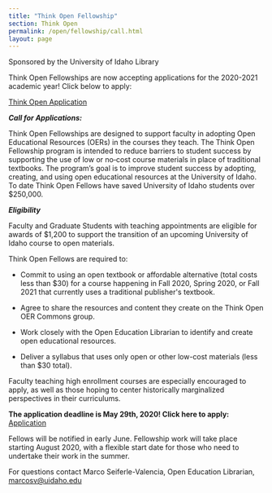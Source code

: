 ```yaml
---
title: "Think Open Fellowship"
section: Think Open
permalink: /open/fellowship/call.html
layout: page
---
```


Sponsored by the University of Idaho Library

Think Open Fellowships are now accepting applications for the 2020-2021 academic year! 
Click below to apply:

<a href="https://uidaho.co1.qualtrics.com/jfe/form/SV_9ts4qDf4pTXifpr" class="btn btn-outline-pride-gold">Think Open Application</a>

**_Call for Applications:_**

Think Open Fellowships are designed to support faculty in adopting Open Educational Resources (OERs) in the courses they teach. The Think Open Fellowship program is intended to reduce barriers to student success by supporting the use of low or no‐cost course materials in place of traditional textbooks. The program’s goal is to improve student success by adopting, creating, and using open educational resources at the University of Idaho. To date Think Open Fellows have saved University of Idaho students over $250,000.

**_Eligibility_**

Faculty and Graduate Students with teaching appointments are eligible for awards of $1,200 to support the transition of an upcoming University of Idaho course to open materials.

Think Open Fellows are required to:

*   Commit to using an open textbook or affordable alternative (total costs less than $30) for a course happening in Fall 2020, Spring 2020, or Fall 2021 that currently uses a traditional publisher's textbook.

*   Agree to share the resources and content they create on the Think Open OER Commons group.

*   Work closely with the Open Education Librarian to identify and create open educational resources.

*   Deliver a syllabus that uses only open or other low-cost materials (less than $30 total).

Faculty teaching high enrollment courses are especially encouraged to apply, as well as those hoping to center historically marginalized perspectives in their curriculums. 

<b>The application deadline is May 29th, 2020! Click here to apply:</b> 
<a href="https://uidaho.co1.qualtrics.com/jfe/form/SV_9ts4qDf4pTXifpr" class="btn btn-sm btn-outline-pride-gold ml-3">Application</a>

Fellows will be notified in early June. Fellowship work will take place starting August 2020, with a flexible start date for those who need to undertake their work in the summer. 

For questions contact Marco Seiferle-Valencia, Open Education Librarian, marcosv@uidaho.edu

